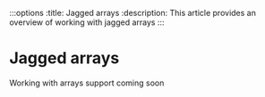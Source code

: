 :::options
:title: Jagged arrays
:description: This article provides an overview of working with jagged arrays
:::

# Jagged arrays

Working with arrays support coming soon